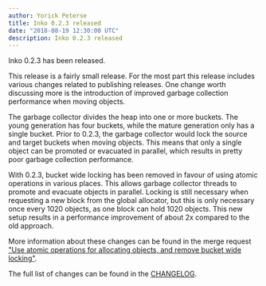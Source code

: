 ```yaml
---
author: Yorick Peterse
title: Inko 0.2.3 released
date: "2018-08-19 12:30:00 UTC"
description: Inko 0.2.3 released
---
```

<!-- vale off -->

Inko 0.2.3 has been released.

<!-- READ MORE -->

This release is a fairly small release. For the most part this release includes
various changes related to publishing releases. One change worth discussing more
is the introduction of improved garbage collection performance when moving
objects.

The garbage collector divides the heap into one or more buckets. The young
generation has four buckets, while the mature generation only has a single
bucket. Prior to 0.2.3, the garbage collector would lock the source and target
buckets when moving objects. This means that only a single object can be
promoted or evacuated in parallel, which results in pretty poor garbage
collection performance.

With 0.2.3, bucket wide locking has been removed in favour of using atomic
operations in various places. This allows garbage collector threads to promote
and evacuate objects in parallel. Locking is still necessary when requesting a
new block from the global allocator, but this is only necessary once every 1020
objects, as one block can hold 1020 objects. This new setup results in a
performance improvement of about 2x compared to the old approach.

More information about these changes can be found in the merge request ["Use
atomic operations for allocating objects, and remove bucket wide locking"][mr-10].

The full list of changes can be found in the [CHANGELOG][changelog].

[mr-10]: https://gitlab.com/inko-lang/inko/merge_requests/10
[changelog]: https://github.com/inko-lang/inko/blob/6bf7cfb086183aa7a0fdad2edb210cd6c1a4ec1e/CHANGELOG.md#023---august-19-2018
